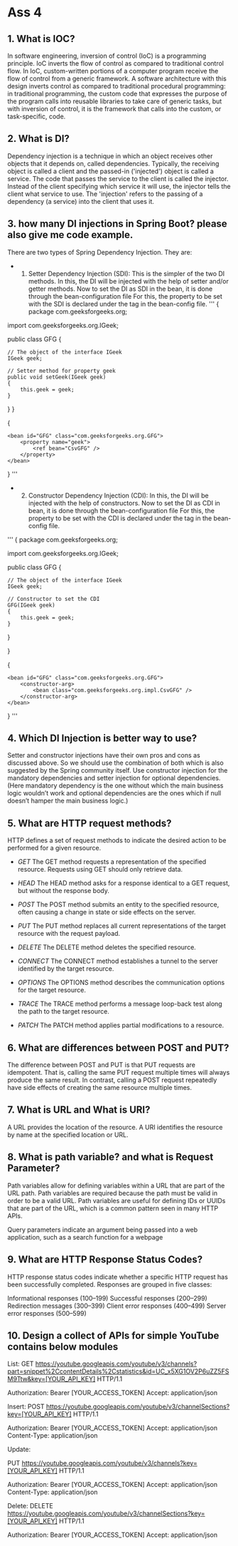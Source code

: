 # Ass 4

## 1. What is IOC?

In software engineering, inversion of control (IoC) is a programming principle. IoC inverts the flow of control as compared to traditional control flow. In IoC, custom-written portions of a computer program receive the flow of control from a generic framework. A software architecture with this design inverts control as compared to traditional procedural programming: in traditional programming, the custom code that expresses the purpose of the program calls into reusable libraries to take care of generic tasks, but with inversion of control, it is the framework that calls into the custom, or task-specific, code.

## 2. What is DI?

Dependency injection is a technique in which an object receives other objects that it depends on, called dependencies. Typically, the receiving object is called a client and the passed-in ('injected') object is called a service. The code that passes the service to the client is called the injector. Instead of the client specifying which service it will use, the injector tells the client what service to use. The 'injection' refers to the passing of a dependency (a service) into the client that uses it.

## 3. how many DI injections in Spring Boot? please also give me code example.

There are two types of Spring Dependency Injection. They are:

- 1. Setter Dependency Injection (SDI): This is the simpler of the two DI methods. In this, the DI will be injected with the help of setter and/or getter methods. Now to set the DI as SDI in the bean, it is done through the bean-configuration file For this, the property to be set with the SDI is declared under the <property> tag in the bean-config file.
     '''
     {
     package com.geeksforgeeks.org;

import com.geeksforgeeks.org.IGeek;

public class GFG {

    // The object of the interface IGeek
    IGeek geek;

    // Setter method for property geek
    public void setGeek(IGeek geek)
    {
        this.geek = geek;
    }

}
}

{
<beans
xmlns="http://www.springframework.org/schema/beans"
xmlns:xsi="http://www.w3.org/2001/XMLSchema-instance"
xsi:schemaLocation="http://www.springframework.org/schema/beans
http://www.springframework.org/schema/beans/spring-beans-2.5.xsd">

    <bean id="GFG" class="com.geeksforgeeks.org.GFG">
    	<property name="geek">
    		<ref bean="CsvGFG" />
    	</property>
    </bean>

<bean id="CsvGFG" class="com.geeksforgeeks.org.impl.CsvGFG" />
<bean id="JsonGFG" class="com.geeksforgeeks.org.impl.JsonGFG" />
		
</beans>

}
'''

- 2. Constructor Dependency Injection (CDI): In this, the DI will be injected with the help of constructors. Now to set the DI as CDI in bean, it is done through the bean-configuration file For this, the property to be set with the CDI is declared under the <constructor-arg> tag in the bean-config file.

'''
{
package com.geeksforgeeks.org;

import com.geeksforgeeks.org.IGeek;

public class GFG {

    // The object of the interface IGeek
    IGeek geek;

    // Constructor to set the CDI
    GFG(IGeek geek)
    {
    	this.geek = geek;
    }

}

}

{
<beans
xmlns="http://www.springframework.org/schema/beans"
xmlns:xsi="http://www.w3.org/2001/XMLSchema-instance"
xsi:schemaLocation="http://www.springframework.org/schema/beans
http://www.springframework.org/schema/beans/spring-beans-2.5.xsd">

    <bean id="GFG" class="com.geeksforgeeks.org.GFG">
    	<constructor-arg>
    		<bean class="com.geeksforgeeks.org.impl.CsvGFG" />
    	</constructor-arg>
    </bean>

<bean id="CsvGFG" class="com.geeksforgeeks.org.impl.CsvGFG" />
<bean id="JsonGFG" class="com.geeksforgeeks.org.impl.JsonGFG" />
		
</beans>

}
'''

## 4. Which DI Injection is better way to use?

Setter and constructor injections have their own pros and cons as discussed above. So we should use the combination of both which is also suggested by the Spring community itself.
Use constructor injection for the mandatory dependencies and setter injection for optional dependencies. (Here mandatory dependency is the one without which the main business logic wouldn’t work and optional dependencies are the ones which if null doesn’t hamper the main business logic.)

## 5. What are HTTP request methods?

HTTP defines a set of request methods to indicate the desired action to be performed for a given resource.

- _GET_
  The GET method requests a representation of the specified resource. Requests using GET should only retrieve data.

- _HEAD_
  The HEAD method asks for a response identical to a GET request, but without the response body.

- _POST_
  The POST method submits an entity to the specified resource, often causing a change in state or side effects on the server.

- _PUT_
  The PUT method replaces all current representations of the target resource with the request payload.

- _DELETE_
  The DELETE method deletes the specified resource.

- _CONNECT_
  The CONNECT method establishes a tunnel to the server identified by the target resource.

- _OPTIONS_
  The OPTIONS method describes the communication options for the target resource.

- _TRACE_
  The TRACE method performs a message loop-back test along the path to the target resource.

- _PATCH_
  The PATCH method applies partial modifications to a resource.

## 6. What are differences between POST and PUT?

The difference between POST and PUT is that PUT requests are idempotent. That is, calling the same PUT request multiple times will always produce the same result. In contrast, calling a POST request repeatedly have side effects of creating the same resource multiple times.

## 7. What is URL and What is URI?

A URL provides the location of the resource.
A URI identifies the resource by name at the specified location or URL.

## 8. What is path variable? and what is Request Parameter?

Path variables allow for defining variables within a URL that are part of the URL path. Path variables are required because the path must be valid in order to be a valid URL. Path variables are useful for defining IDs or UUIDs that are part of the URL, which is a common pattern seen in many HTTP APIs.

Query parameters indicate an argument being passed into a web application, such as a search function for a webpage

## 9. What are HTTP Response Status Codes?

HTTP response status codes indicate whether a specific HTTP request has been successfully completed. Responses are grouped in five classes:

Informational responses (100–199)
Successful responses (200–299)
Redirection messages (300–399)
Client error responses (400–499)
Server error responses (500–599)

## 10. Design a collect of APIs for simple YouTube contains below modules

List:
GET https://youtube.googleapis.com/youtube/v3/channels?part=snippet%2CcontentDetails%2Cstatistics&id=UC_x5XG1OV2P6uZZ5FSM9Ttw&key=[YOUR_API_KEY] HTTP/1.1

Authorization: Bearer [YOUR_ACCESS_TOKEN]
Accept: application/json

Insert:
POST https://youtube.googleapis.com/youtube/v3/channelSections?key=[YOUR_API_KEY] HTTP/1.1

Authorization: Bearer [YOUR_ACCESS_TOKEN]
Accept: application/json
Content-Type: application/json

Update:

PUT https://youtube.googleapis.com/youtube/v3/channels?key=[YOUR_API_KEY] HTTP/1.1

Authorization: Bearer [YOUR_ACCESS_TOKEN]
Accept: application/json
Content-Type: application/json

Delete:
DELETE https://youtube.googleapis.com/youtube/v3/channelSections?key=[YOUR_API_KEY] HTTP/1.1

Authorization: Bearer [YOUR_ACCESS_TOKEN]
Accept: application/json

